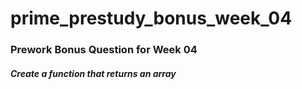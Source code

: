 # prime_prestudy_bonus_week_04
### Prework Bonus Question for Week 04
##### Create a function that returns an array
